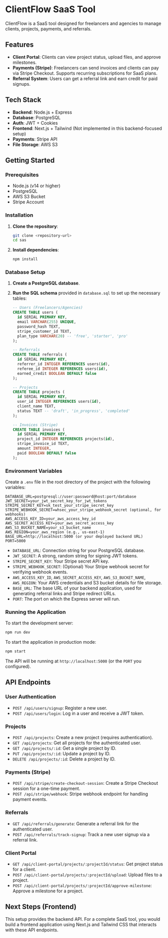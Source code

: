 # ClientFlow SaaS Tool

ClientFlow is a SaaS tool designed for freelancers and agencies to manage clients, projects, payments, and referrals.

## Features

- **Client Portal**: Clients can view project status, upload files, and approve milestones.
- **Payments (Stripe)**: Freelancers can send invoices and clients can pay via Stripe Checkout. Supports recurring subscriptions for SaaS plans.
- **Referral System**: Users can get a referral link and earn credit for paid signups.

## Tech Stack

- **Backend**: Node.js + Express
- **Database**: PostgreSQL
- **Auth**: JWT + Cookies
- **Frontend**: Next.js + Tailwind (Not implemented in this backend-focused setup)
- **Payments**: Stripe API
- **File Storage**: AWS S3

## Getting Started

### Prerequisites

- Node.js (v14 or higher)
- PostgreSQL
- AWS S3 Bucket
- Stripe Account

### Installation

1.  **Clone the repository**:
    ```bash
    git clone <repository-url>
    cd sas
    ```

2.  **Install dependencies**:
    ```bash
    npm install
    ```

### Database Setup

1.  **Create a PostgreSQL database**.

2.  **Run the SQL schema** provided in `database.sql` to set up the necessary tables:
    ```sql
    -- Users (Freelancers/Agencies)
    CREATE TABLE users (
      id SERIAL PRIMARY KEY,
      email VARCHAR(255) UNIQUE,
      password_hash TEXT,
      stripe_customer_id TEXT,
      plan_type VARCHAR(20) -- 'free', 'starter', 'pro'
    );

    -- Referrals
    CREATE TABLE referrals (
      id SERIAL PRIMARY KEY,
      referrer_id INTEGER REFERENCES users(id),
      referee_id INTEGER REFERENCES users(id),
      earned_credit BOOLEAN DEFAULT false
    );

    -- Projects
    CREATE TABLE projects (
      id SERIAL PRIMARY KEY,
      user_id INTEGER REFERENCES users(id),
      client_name TEXT,
      status TEXT -- 'draft', 'in_progress', 'completed'
    );

    -- Invoices (Stripe)
    CREATE TABLE invoices (
      id SERIAL PRIMARY KEY,
      project_id INTEGER REFERENCES projects(id),
      stripe_invoice_id TEXT,
      amount INTEGER,
      paid BOOLEAN DEFAULT false
    );
    ```

### Environment Variables

Create a `.env` file in the root directory of the project with the following variables:

```
DATABASE_URL=postgresql://user:password@host:port/database
JWT_SECRET=your_jwt_secret_key_for_jwt_tokens
STRIPE_SECRET_KEY=sk_test_your_stripe_secret_key
STRIPE_WEBHOOK_SECRET=whsec_your_stripe_webhook_secret (optional, for webhooks)
AWS_ACCESS_KEY_ID=your_aws_access_key_id
AWS_SECRET_ACCESS_KEY=your_aws_secret_access_key
AWS_S3_BUCKET_NAME=your_s3_bucket_name
AWS_REGION=your_aws_region (e.g., us-east-1)
BASE_URL=http://localhost:5000 (or your deployed backend URL)
PORT=5000
```

-   `DATABASE_URL`: Connection string for your PostgreSQL database.
-   `JWT_SECRET`: A strong, random string for signing JWT tokens.
-   `STRIPE_SECRET_KEY`: Your Stripe secret API key.
-   `STRIPE_WEBHOOK_SECRET`: (Optional) Your Stripe webhook secret for verifying webhook events.
-   `AWS_ACCESS_KEY_ID`, `AWS_SECRET_ACCESS_KEY`, `AWS_S3_BUCKET_NAME`, `AWS_REGION`: Your AWS credentials and S3 bucket details for file storage.
-   `BASE_URL`: The base URL of your backend application, used for generating referral links and Stripe redirect URLs.
-   `PORT`: The port on which the Express server will run.

### Running the Application

To start the development server:

```bash
npm run dev
```

To start the application in production mode:

```bash
npm start
```

The API will be running at `http://localhost:5000` (or the `PORT` you configured).

## API Endpoints

### User Authentication

-   `POST /api/users/signup`: Register a new user.
-   `POST /api/users/login`: Log in a user and receive a JWT token.

### Projects

-   `POST /api/projects`: Create a new project (requires authentication).
-   `GET /api/projects`: Get all projects for the authenticated user.
-   `GET /api/projects/:id`: Get a single project by ID.
-   `PUT /api/projects/:id`: Update a project by ID.
-   `DELETE /api/projects/:id`: Delete a project by ID.

### Payments (Stripe)

-   `POST /api/stripe/create-checkout-session`: Create a Stripe Checkout session for a one-time payment.
-   `POST /api/stripe/webhook`: Stripe webhook endpoint for handling payment events.

### Referrals

-   `GET /api/referrals/generate`: Generate a referral link for the authenticated user.
-   `POST /api/referrals/track-signup`: Track a new user signup via a referral link.

### Client Portal

-   `GET /api/client-portal/projects/:projectId/status`: Get project status for a client.
-   `POST /api/client-portal/projects/:projectId/upload`: Upload files to a project.
-   `POST /api/client-portal/projects/:projectId/approve-milestone`: Approve a milestone for a project.

## Next Steps (Frontend)

This setup provides the backend API. For a complete SaaS tool, you would build a frontend application using Next.js and Tailwind CSS that interacts with these API endpoints.